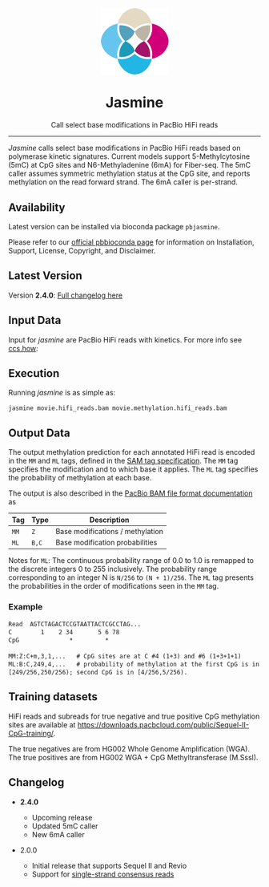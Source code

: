 <div align="center">
    <img src="img/jasmine-logo.png" alt="jasmine logo" width="135px" align="center"/>
    <h1>Jasmine</h1>
    <p>Call select base modifications in PacBio HiFi reads</p>
</div>

***

*Jasmine* calls select base modifications in PacBio HiFi reads based on polymerase
kinetic signatures. Current models support 5-Methylcytosine (5mC) at CpG sites
and N6-Methyladenine (6mA) for Fiber-seq.  The 5mC caller assumes symmetric methylation
status at the CpG site, and reports methylation on the read forward strand. The 6mA
caller is per-strand.

## Availability
Latest version can be installed via bioconda package `pbjasmine`.

Please refer to our [official pbbioconda
page](https://github.com/PacificBiosciences/pbbioconda) for information on
Installation, Support, License, Copyright, and Disclaimer.

## Latest Version
Version **2.4.0**: [Full changelog here](#changelog)

## Input Data
Input for *jasmine* are PacBio HiFi reads with kinetics. For more info see [ccs.how](https://ccs.how/):

## Execution
Running *jasmine* is as simple as:

    jasmine movie.hifi_reads.bam movie.methylation.hifi_reads.bam

## Output Data
The output methylation prediction for each annotated HiFi read is encoded in the `MM` and `ML` tags,
defined in the [SAM tag specification](https://samtools.github.io/hts-specs/SAMtags.pdf).
The `MM` tag specifies the modification and to which base it applies.
The `ML` tag specifies the probability of methylation at each base.

The output is also described in the [PacBio BAM file
format documentation](https://pacbiofileformats.readthedocs.io/en/latest/BAM.html#use-of-read-tags-for-per-read-base-base-modifications)
as

| Tag  | Type  |           Description            |
| ---- | ----- | -------------------------------- |
| `MM` | `Z`   | Base modifications / methylation |
| `ML` | `B,C` | Base modification probabilities  |

Notes for `ML`: The continuous probability range of 0.0 to 1.0 is remapped to
the discrete integers 0 to 255 inclusively. The probability range corresponding
to an integer N is `N/256` to `(N + 1)/256`.
The `ML` tag presents the probabilities in the order of modifications seen in the `MM` tag.

### Example
```
Read  AGTCTAGACTCCGTAATTACTCGCCTAG...
C        1    2 34       5 6 78
CpG              *         *

MM:Z:C+m,3,1,...   # CpG sites are at C #4 (1+3) and #6 (1+3+1+1)
ML:B:C,249,4,...   # probability of methylation at the first CpG is in [249/256,250/256); second CpG is in [4/256,5/256).
```

## Training datasets
HiFi reads and subreads for true negative and true positive CpG methylation
sites are available at
https://downloads.pacbcloud.com/public/Sequel-II-CpG-training/.

The true negatives are from HG002 Whole Genome Amplification (WGA). The true
positives are from HG002 WGA + CpG Methyltransferase (M.Sssl).


## Changelog

 * **2.4.0**
   * Upcoming release
   * Updated 5mC caller
   * New 6mA caller

 * 2.0.0
   * Initial release that supports Sequel II and Revio
   * Support for [single-strand consensus reads](https://ccs.how/faq/mode-by-strand.html)
